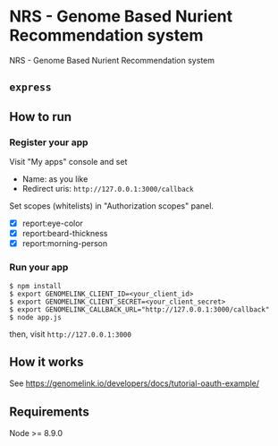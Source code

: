 # NRS - Genome Based Nurient Recommendation system
NRS - Genome Based Nurient Recommendation system

## `express`

## How to run

### Register your app

Visit "My apps" console and set

- Name: as you like
- Redirect uris: `http://127.0.0.1:3000/callback`

Set scopes (whitelists) in "Authorization scopes" panel.

- [x] report:eye-color
- [x] report:beard-thickness
- [x] report:morning-person

### Run your app

```
$ npm install
$ export GENOMELINK_CLIENT_ID=<your_client_id>
$ export GENOMELINK_CLIENT_SECRET=<your_client_secret>
$ export GENOMELINK_CALLBACK_URL="http://127.0.0.1:3000/callback"
$ node app.js
```

then, visit `http://127.0.0.1:3000`

## How it works

See https://genomelink.io/developers/docs/tutorial-oauth-example/

## Requirements

Node >= 8.9.0
